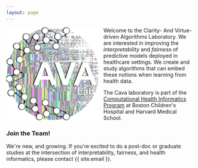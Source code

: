 ```yaml
---
layout: page
---
```


<img style="float: left; padding: 0px 10px 0px 0px;" width="250" height="250" src="/docs/assets/Cava_lab_logo.png" alt="CAVA Lab logo"/>

Welcome to the Clarity- And Virtue-driven Algorithms Laboratory. 
We are interested in improving the _interpretability_ and _fairness_ of predictive models deployed in healthcare settings.
We create and study algorithms that can embed these notions when learning from health data.

The Cava laboratory is part of the [Computational Health Informatics Program](http://www.chip.org) at Boston Children's Hospital and Harvard Medical School.

### Join the Team!

We're new, and growing. 
If you're excited to do a post-doc or graduate studies at the intersection of interpretability, fairness, and health informatics, please contact {{ site.email }}. 


